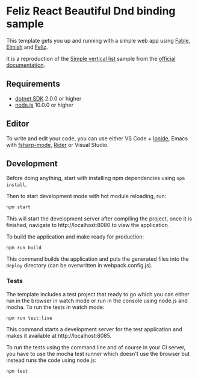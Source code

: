 # Feliz React Beautiful Dnd binding sample

This template gets you up and running with a simple web app using [Fable](http://fable.io/), [Elmish](https://fable-elmish.github.io/) and [Feliz](https://github.com/Zaid-Ajaj/Feliz).

It is a reproduction of the [Simple vertical list](https://codesandbox.io/s/k260nyxq9v) sample from the [official documentation](https://github.com/atlassian/react-beautiful-dnd/blob/master/docs/about/examples.md).

## Requirements

- [dotnet SDK](https://www.microsoft.com/net/download/core) 2.0.0 or higher
- [node.js](https://nodejs.org) 10.0.0 or higher

## Editor

To write and edit your code, you can use either VS Code + [Ionide](http://ionide.io/), Emacs with [fsharp-mode](https://github.com/fsharp/emacs-fsharp-mode), [Rider](https://www.jetbrains.com/rider/) or Visual Studio.

## Development

Before doing anything, start with installing npm dependencies using `npm install`.

Then to start development mode with hot module reloading, run:

```bash
npm start
```

This will start the development server after compiling the project, once it is finished, navigate to http://localhost:8080 to view the application .

To build the application and make ready for production:

```
npm run build
```

This command builds the application and puts the generated files into the `deploy` directory (can be overwritten in webpack.config.js).

### Tests

The template includes a test project that ready to go which you can either run in the browser in watch mode or run in the console using node.js and mocha. To run the tests in watch mode:

```
npm run test:live
```

This command starts a development server for the test application and makes it available at http://localhost:8085.

To run the tests using the command line and of course in your CI server, you have to use the mocha test runner which doesn't use the browser but instead runs the code using node.js:

```
npm test
```
